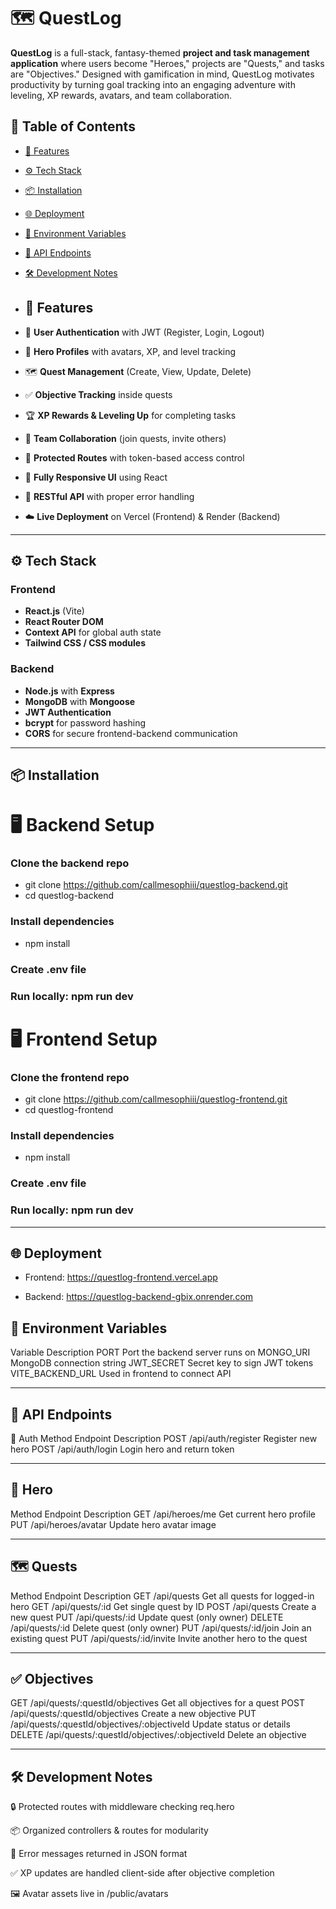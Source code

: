 # 🗺️ QuestLog

**QuestLog** is a full-stack, fantasy-themed **project and task management application** where users become "Heroes," projects are "Quests," and tasks are "Objectives." Designed with gamification in mind, QuestLog motivates productivity by turning goal tracking into an engaging adventure with leveling, XP rewards, avatars, and team collaboration.

## 🚀 Table of Contents

- [📜 Features](#-features)
- [⚙️ Tech Stack](#️-tech-stack)
- [📦 Installation](#-installation)
- [🌐 Deployment](#-deployment)
- [🔑 Environment Variables](#-environment-variables)
- [🧪 API Endpoints](#-api-endpoints)
- [🛠️ Development Notes](#️-development-notes)

- ## 📜 Features

- 🔐 **User Authentication** with JWT (Register, Login, Logout)
- 🧝 **Hero Profiles** with avatars, XP, and level tracking
- 🗺️ **Quest Management** (Create, View, Update, Delete)
- ✅ **Objective Tracking** inside quests
- 🏆 **XP Rewards & Leveling Up** for completing tasks
- 🤝 **Team Collaboration** (join quests, invite others)
- 🧰 **Protected Routes** with token-based access control
- 🎨 **Fully Responsive UI** using React
- 🧪 **RESTful API** with proper error handling
- ☁️ **Live Deployment** on Vercel (Frontend) & Render (Backend)

---

## ⚙️ Tech Stack

### Frontend
- **React.js** (Vite)
- **React Router DOM**
- **Context API** for global auth state
- **Tailwind CSS / CSS modules**

### Backend
- **Node.js** with **Express**
- **MongoDB** with **Mongoose**
- **JWT Authentication**
- **bcrypt** for password hashing
- **CORS** for secure frontend-backend communication

---

## 📦 Installation

# 🖥️ Backend Setup

### Clone the backend repo
- git clone https://github.com/callmesophiii/questlog-backend.git
- cd questlog-backend

### Install dependencies
- npm install

### Create .env file

### Run locally: npm run dev

# 🖥️ Frontend Setup

### Clone the frontend repo
- git clone https://github.com/callmesophiii/questlog-frontend.git
- cd questlog-frontend

### Install dependencies
- npm install

### Create .env file

### Run locally: npm run dev

---

## 🌐 Deployment
- Frontend: https://questlog-frontend.vercel.app

- Backend: https://questlog-backend-gbix.onrender.com

## 🔑 Environment Variables
Variable	Description
PORT	Port the backend server runs on
MONGO_URI	MongoDB connection string
JWT_SECRET	Secret key to sign JWT tokens
VITE_BACKEND_URL	Used in frontend to connect API

---

## 🧪 API Endpoints
🔐 Auth
Method	Endpoint	Description
POST	/api/auth/register	Register new hero
POST	/api/auth/login	Login hero and return token

---

## 🧝 Hero
Method	Endpoint	Description
GET	/api/heroes/me	Get current hero profile
PUT	/api/heroes/avatar	Update hero avatar image

---

## 🗺️ Quests
Method	Endpoint	Description
GET	/api/quests	Get all quests for logged-in hero
GET	/api/quests/:id	Get single quest by ID
POST	/api/quests	Create a new quest
PUT	/api/quests/:id	Update quest (only owner)
DELETE	/api/quests/:id	Delete quest (only owner)
PUT	/api/quests/:id/join	Join an existing quest
PUT	/api/quests/:id/invite	Invite another hero to the quest

---

## ✅ Objectives
GET	/api/quests/:questId/objectives	Get all objectives for a quest
POST	/api/quests/:questId/objectives	Create a new objective
PUT	/api/quests/:questId/objectives/:objectiveId	Update status or details
DELETE	/api/quests/:questId/objectives/:objectiveId	Delete an objective

---

## 🛠️ Development Notes
🔒 Protected routes with middleware checking req.hero

📦 Organized controllers & routes for modularity

🧪 Error messages returned in JSON format

✅ XP updates are handled client-side after objective completion

🖼️ Avatar assets live in /public/avatars



